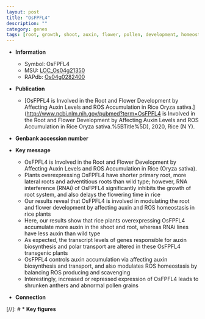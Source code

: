```yaml
---
layout: post
title: "OsFPFL4"
description: ""
category: genes
tags: [root, growth, shoot, auxin, flower, pollen, development, homeostasis, flower development, flowering time, lateral root, adventitious root, primary root, auxin biosynthesis, flowering]
---
```


* **Information**  
    + Symbol: OsFPFL4  
    + MSU: [LOC_Os04g21350](http://rice.uga.edu/cgi-bin/ORF_infopage.cgi?orf=LOC_Os04g21350)  
    + RAPdb: [Os04g0282400](http://rapdb.dna.affrc.go.jp/viewer/gbrowse_details/irgsp1?name=Os04g0282400)  

* **Publication**  
    + [OsFPFL4 is Involved in the Root and Flower Development by Affecting Auxin Levels and ROS Accumulation in Rice Oryza sativa.](http://www.ncbi.nlm.nih.gov/pubmed?term=OsFPFL4 is Involved in the Root and Flower Development by Affecting Auxin Levels and ROS Accumulation in Rice Oryza sativa.%5BTitle%5D), 2020, Rice (N Y).

* **Genbank accession number**  

* **Key message**  
    + OsFPFL4 is Involved in the Root and Flower Development by Affecting Auxin Levels and ROS Accumulation in Rice (Oryza sativa).
    + Plants overexpressing OsFPFL4 have shorter primary root, more lateral roots and adventitious roots than wild type; however, RNA interference (RNAi) of OsFPFL4 significantly inhibits the growth of root system, and also delays the flowering time in rice
    + Our results reveal that OsFPFL4 is involved in modulating the root and flower development by affecting auxin and ROS homeostasis in rice plants
    + Here, our results show that rice plants overexpressing OsFPFL4 accumulate more auxin in the shoot and root, whereas RNAi lines have less auxin than wild type
    + As expected, the transcript levels of genes responsible for auxin biosynthesis and polar transport are altered in these OsFPFL4 transgenic plants
    + OsFPFL4 controls auxin accumulation via affecting auxin biosynthesis and transport, and also modulates ROS homeostasis by balancing ROS producing and scavenging
    + Interestingly, increased or repressed expression of OsFPFL4 leads to shrunken anthers and abnormal pollen grains

* **Connection**  

[//]: # * **Key figures**  


